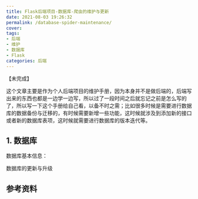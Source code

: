 ```yaml
---
title: Flask后端项目-数据库-爬虫的维护与更新
date: 2021-08-03 19:26:32
permalink: /database-spider-maintenance/
cover: 
tags: 
- 后端
- 维护
- 数据库
- Flask
categories: 后端
---
```

【未完成】

这个文章主要是作为个人后端项目的维护手册，因为本身并不是做后端的，后端写出来的东西也都是一边学一边写，所以过了一段时间之后就忘记之前是怎么写的了，所以写一下这个手册给自己看，以备不时之需；比如很多时候是需要进行数据库的数据备份与迁移的，有时候需要新增一些功能，这时候就涉及到添加新的接口或者新的数据库表项，这时候就需要进行数据库的版本迭代等。

## 1. 数据库

数据库基本信息：

数据库的更新与升级

## 参考资料
